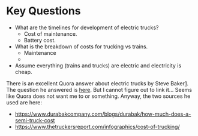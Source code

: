 # Key Questions

- What are the timelines for development of electric trucks?
  - Cost of maintenance.
  - Battery cost.
- What is the breakdown of costs for trucking vs trains.
  - Maintenance
  - 
- Assume everything (trains and trucks) are electric and electricity is cheap.


There is an excellent Quora answer about electric trucks by Steve Baker[1]. The
question he answered is [here][0]. But I cannot figure out to link it... Seems
like Quora does not want me to or something. Anyway, the two sources he used are here:

- https://www.durabakcompany.com/blogs/durabak/how-much-does-a-semi-truck-cost
- https://www.thetruckersreport.com/infographics/cost-of-trucking/

[0]: https://www.quora.com/Will-electric-trucks-replace-diesel?share=1
[1]: https://www.quora.com/profile/Steve-Baker-100

